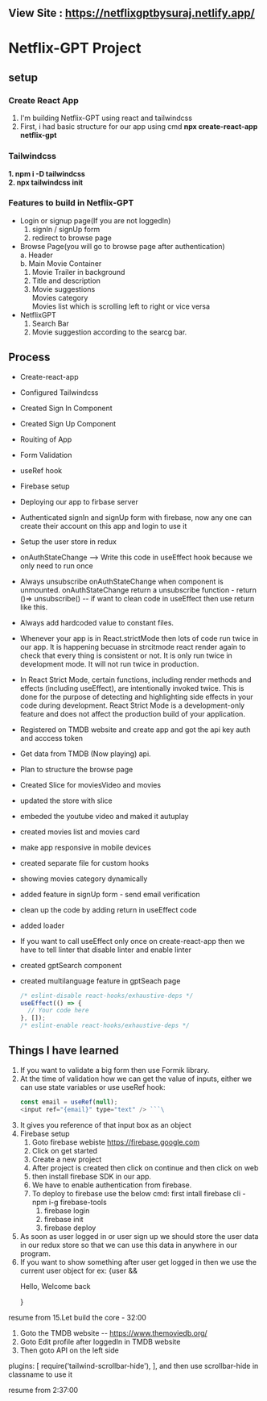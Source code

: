 ## View Site : https://netflixgptbysuraj.netlify.app/
# Netflix-GPT Project

## setup

### Create React App

1. I'm building Netflix-GPT using react and tailwindcss
2. First, i had basic structure for our app using
   cmd **npx create-react-app netflix-gpt**

### Tailwindcss

**1. npm i -D tailwindcss <br> 2. npx tailwindcss init**

### Features to build in Netflix-GPT

- Login or signup page(If you are not loggedIn) <br>
  1.  signIn / signUp form
  2.  redirect to browse page
- Browse Page(you will go to browse page after authentication) <br>
  a. Header <br>
  b. Main Movie Container<br>
  1.  Movie Trailer in background
  2.  Title and description
  3.  Movie suggestions <br> Movies category <br> Movies list which is scrolling left to right or vice versa
- NetflixGPT <br>
  1.  Search Bar
  2.  Movie suggestion according to the searcg bar.

## Process

- Create-react-app
- Configured Tailwindcss
- Created Sign In Component
- Created Sign Up Component
- Rouiting of App
- Form Validation
- useRef hook
- Firebase setup
- Deploying our app to firbase server
- Authenticated signIn and signUp form with firebase, now any one can create their account on this app and login to use it
- Setup the user store in redux
- onAuthStateChange --> Write this code in useEffect hook because we only need to run once
- Always unsubscribe onAuthStateChange when component is unmounted. onAuthStateChange return a unsubscribe function - return ()=> unsubscribe() -- if want to clean code in useEffect then use return like this.
- Always add hardcoded value to constant files.
- Whenever your app is in React.strictMode then lots of code run twice in our app. It is happening becuase in strcitmode react render again to check that every thing is consistent or not. It is only run twice in development mode. It will not run twice in production.
- In React Strict Mode, certain functions, including render methods and effects (including useEffect), are intentionally invoked twice. This is done for the purpose of detecting and highlighting side effects in your code during development. React Strict Mode is a development-only feature and does not affect the production build of your application.
- Registered on TMDB website and create app and got the api key auth and acccess token
- Get data from TMDB (Now playing) api.
- Plan to structure the browse page
- Created Slice for moviesVideo and movies
- updated the store with slice
- embeded the youtube video and maked it autuplay
- created movies list and movies card
- make app responsive in mobile devices
- created separate file for custom hooks
- showing movies category dynamically
- added feature in signUp form - send email verification
- clean up the code by adding return in useEffect code
- added loader
- If you want to call useEffect only once on create-react-app then we have to tell linter that disable linter and enable linter
- created gptSearch component
- created multilanguage feature in gptSeach page


  ```js
  /* eslint-disable react-hooks/exhaustive-deps */
  useEffect(() => {
    // Your code here
  }, []);
  /* eslint-enable react-hooks/exhaustive-deps */
  ```

## Things I have learned

1. If you want to validate a big form then use Formik library.
2. At the time of validation how we can get the value of inputs, either we can use state variables or use useRef hook:
   ````js
   const email = useRef(null);
   <input ref="{email}" type="text" /> ```\
   ````
3. It gives you reference of that input box as an object
4. Firebase setup <br>
   1. Goto firebase webiste https://firebase.google.com
   2. Click on get started
   3. Create a new project
   4. After project is created then click on continue and then click on web
   5. then install firebase SDK in our app.
   6. We have to enable authentication from firebase.
   7. To deploy to firebase use the below cmd: first intall firebase cli - npm i-g firebase-tools
      1. firebase login
      2. firebase init
      3. firebase deploy
5. As soon as user logged in or user sign up we should store the user data in our redux store so that we can use this data in anywhere in our program.
6. If you want to show something after user get logged in then we use the current user object for ex: {user && <p>Hello, Welcome back</p>}

resume from 15.Let build the core - 32:00

<!-- TMDB(The Movie DataBase) -->

1. Goto the TMDB website -- https://www.themoviedb.org/
2. Goto Edit profile after loggedIn in TMDB website
3. Then goto API on the left side

<!-- Tailwind SCroll bar hide -->

plugins: [
require('tailwind-scrollbar-hide'),
],
and then use scrollbar-hide in classname to use it

resume from 2:37:00
